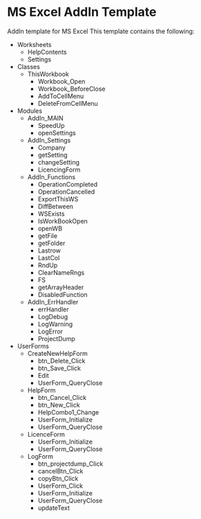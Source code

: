 # MS Excel AddIn Template 
AddIn template for MS Excel
This template contains the following:

- Worksheets
  - HelpContents
  - Settings
- Classes
  - ThisWorkbook
      - Workbook_Open
      - Workbook_BeforeClose
      - AddToCellMenu
      - DeleteFromCellMenu
- Modules
  - AddIn_MAIN
    - SpeedUp
    - openSettings
  - AddIn_Settings
      - Company
      - getSetting
      - changeSetting
      - LicencingForm
   - AddIn_Functions
      - OperationCompleted
      - OperationCancelled
      - ExportThisWS
      - DiffBetween
      - WSExists
      - IsWorkBookOpen
      - openWB
      - getFile
      - getFolder
      - Lastrow
      - LastCol
      - RndUp
      - ClearNameRngs
      - FS
      - getArrayHeader
      - DisabledFunction  
  - AddIn_ErrHandler
      - errHandler
      - LogDebug
      - LogWarning
      - LogError
      - ProjectDump
- UserForms
  - CreateNewHelpForm
     - btn_Delete_Click
     - btn_Save_Click
     - Edit
     - UserForm_QueryClose
  - HelpForm
     - btn_Cancel_Click
     - btn_New_Click
     - HelpCombo1_Change
     - UserForm_Initialize
     - UserForm_QueryClose     
  - LicenceForm
     - UserForm_Initialize
     - UserForm_QueryClose     
  - LogForm
     - btn_projectdump_Click
     - cancelBtn_Click
     - copyBtn_Click
     - UserForm_Click
     - UserForm_Initialize
     - UserForm_QueryClose
     - updateText       
